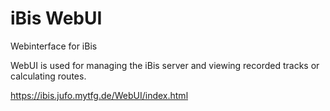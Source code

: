 # iBis WebUI
Webinterface for iBis

WebUI is used for managing the iBis server and viewing recorded tracks or calculating routes.

https://ibis.jufo.mytfg.de/WebUI/index.html

